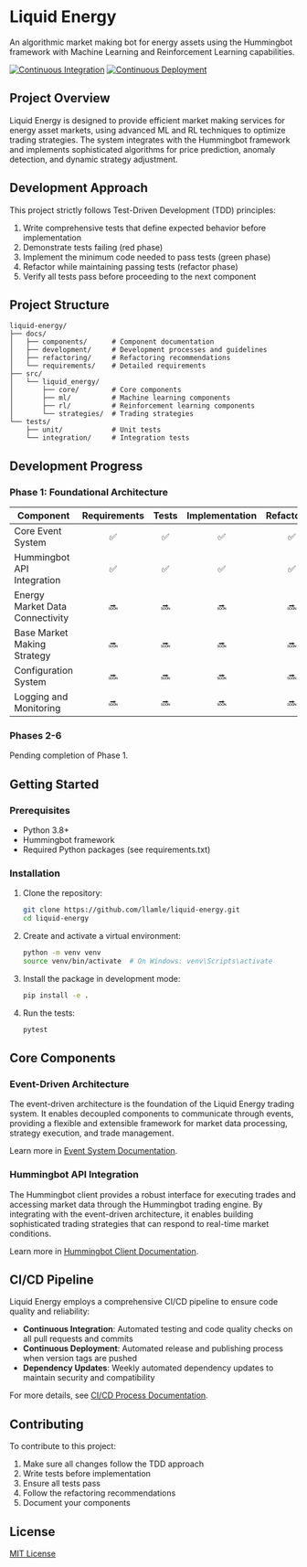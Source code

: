 # Liquid Energy

An algorithmic market making bot for energy assets using the Hummingbot framework with Machine Learning and Reinforcement Learning capabilities.

[![Continuous Integration](https://github.com/llamle/liquid-energy/actions/workflows/ci.yml/badge.svg)](https://github.com/llamle/liquid-energy/actions/workflows/ci.yml)
[![Continuous Deployment](https://github.com/llamle/liquid-energy/actions/workflows/cd.yml/badge.svg)](https://github.com/llamle/liquid-energy/actions/workflows/cd.yml)

## Project Overview

Liquid Energy is designed to provide efficient market making services for energy asset markets, using advanced ML and RL techniques to optimize trading strategies. The system integrates with the Hummingbot framework and implements sophisticated algorithms for price prediction, anomaly detection, and dynamic strategy adjustment.

## Development Approach

This project strictly follows Test-Driven Development (TDD) principles:

1. Write comprehensive tests that define expected behavior before implementation
2. Demonstrate tests failing (red phase)
3. Implement the minimum code needed to pass tests (green phase)
4. Refactor while maintaining passing tests (refactor phase)
5. Verify all tests pass before proceeding to the next component

## Project Structure

```
liquid-energy/
├── docs/
│   ├── components/      # Component documentation
│   ├── development/     # Development processes and guidelines
│   ├── refactoring/     # Refactoring recommendations
│   └── requirements/    # Detailed requirements
├── src/
│   └── liquid_energy/
│       ├── core/        # Core components 
│       ├── ml/          # Machine learning components
│       ├── rl/          # Reinforcement learning components
│       └── strategies/  # Trading strategies
└── tests/
    ├── unit/            # Unit tests
    └── integration/     # Integration tests
```

## Development Progress

### Phase 1: Foundational Architecture

| Component | Requirements | Tests | Implementation | Refactoring | Documentation | Status |
|-----------|:------------:|:-----:|:--------------:|:-----------:|:-------------:|:------:|
| Core Event System | ✅ | ✅ | ✅ | ✅ | ✅ | Complete |
| Hummingbot API Integration | ✅ | ✅ | ✅ | ✅ | ✅ | Complete |
| Energy Market Data Connectivity | 🔜 | 🔜 | 🔜 | 🔜 | 🔜 | Pending |
| Base Market Making Strategy | 🔜 | 🔜 | 🔜 | 🔜 | 🔜 | Pending |
| Configuration System | 🔜 | 🔜 | 🔜 | 🔜 | 🔜 | Pending |
| Logging and Monitoring | 🔜 | 🔜 | 🔜 | 🔜 | 🔜 | Pending |

### Phases 2-6

Pending completion of Phase 1.

## Getting Started

### Prerequisites

- Python 3.8+
- Hummingbot framework
- Required Python packages (see requirements.txt)

### Installation

1. Clone the repository:
   ```bash
   git clone https://github.com/llamle/liquid-energy.git
   cd liquid-energy
   ```

2. Create and activate a virtual environment:
   ```bash
   python -m venv venv
   source venv/bin/activate  # On Windows: venv\Scripts\activate
   ```

3. Install the package in development mode:
   ```bash
   pip install -e .
   ```

4. Run the tests:
   ```bash
   pytest
   ```

## Core Components

### Event-Driven Architecture

The event-driven architecture is the foundation of the Liquid Energy trading system. It enables decoupled components to communicate through events, providing a flexible and extensible framework for market data processing, strategy execution, and trade management.

Learn more in [Event System Documentation](docs/components/event_system.md).

### Hummingbot API Integration

The Hummingbot client provides a robust interface for executing trades and accessing market data through the Hummingbot trading engine. By integrating with the event-driven architecture, it enables building sophisticated trading strategies that can respond to real-time market conditions.

Learn more in [Hummingbot Client Documentation](docs/components/hummingbot_client.md).

## CI/CD Pipeline

Liquid Energy employs a comprehensive CI/CD pipeline to ensure code quality and reliability:

- **Continuous Integration**: Automated testing and code quality checks on all pull requests and commits
- **Continuous Deployment**: Automated release and publishing process when version tags are pushed
- **Dependency Updates**: Weekly automated dependency updates to maintain security and compatibility

For more details, see [CI/CD Process Documentation](docs/development/ci_cd_process.md).

## Contributing

To contribute to this project:

1. Make sure all changes follow the TDD approach
2. Write tests before implementation
3. Ensure all tests pass
4. Follow the refactoring recommendations
5. Document your components

## License

[MIT License](LICENSE)
